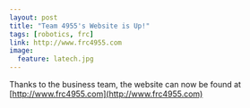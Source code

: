 ```yaml
---
layout: post
title: "Team 4955's Website is Up!"
tags: [robotics, frc]
link: http://www.frc4955.com
image:
  feature: latech.jpg
---
```


Thanks to the business team, the website can now be found at [http://www.frc4955.com](http://www.frc4955.com)